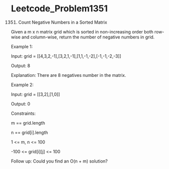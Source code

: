 # Leetcode_Problem1351



1351. Count Negative Numbers in a Sorted Matrix



Given a m x n matrix grid which is sorted in non-increasing order both row-wise and column-wise, return the number of negative numbers in grid.

 

Example 1:



Input: grid = [[4,3,2,-1],[3,2,1,-1],[1,1,-1,-2],[-1,-1,-2,-3]]



Output: 8





Explanation: There are 8 negatives number in the matrix.




Example 2:



Input: grid = [[3,2],[1,0]]




Output: 0
 




Constraints:




m == grid.length



n == grid[i].length




1 <= m, n <= 100





-100 <= grid[i][j] <= 100
 





Follow up: Could you find an O(n + m) solution?
